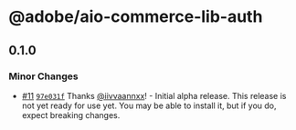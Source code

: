# @adobe/aio-commerce-lib-auth

## 0.1.0

### Minor Changes

- [#11](https://github.com/adobe/aio-commerce-sdk/pull/11) [`97e031f`](https://github.com/adobe/aio-commerce-sdk/commit/97e031ffc19d882293653c5bbbb0210a6d0199b2) Thanks [@iivvaannxx](https://github.com/iivvaannxx)! - Initial alpha release. This release is not yet ready for use yet. You may be able to install it, but if you do, expect breaking changes.
